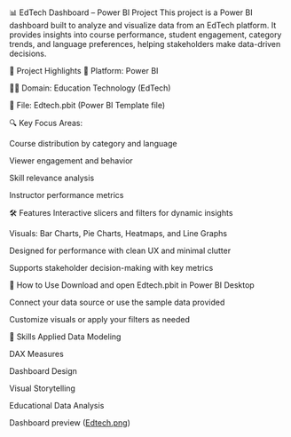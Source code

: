 📊 EdTech Dashboard – Power BI Project
This project is a Power BI dashboard built to analyze and visualize data from an EdTech platform. It provides insights into course performance, student engagement, category trends, and language preferences, helping stakeholders make data-driven decisions.

🧾 Project Highlights
📌 Platform: Power BI

🧑‍🎓 Domain: Education Technology (EdTech)

📂 File: Edtech.pbit (Power BI Template file)

🔍 Key Focus Areas:

Course distribution by category and language

Viewer engagement and behavior

Skill relevance analysis

Instructor performance metrics

🛠️ Features
Interactive slicers and filters for dynamic insights

Visuals: Bar Charts, Pie Charts, Heatmaps, and Line Graphs

Designed for performance with clean UX and minimal clutter

Supports stakeholder decision-making with key metrics

📌 How to Use
Download and open Edtech.pbit in Power BI Desktop

Connect your data source or use the sample data provided

Customize visuals or apply your filters as needed

🧠 Skills Applied
Data Modeling

DAX Measures

Dashboard Design

Visual Storytelling

Educational Data Analysis

Dashboard preview ([Edtech.png](https://github.com/HarshMachiya/Edtech-Dashboard/blob/main/Edtech.png))
